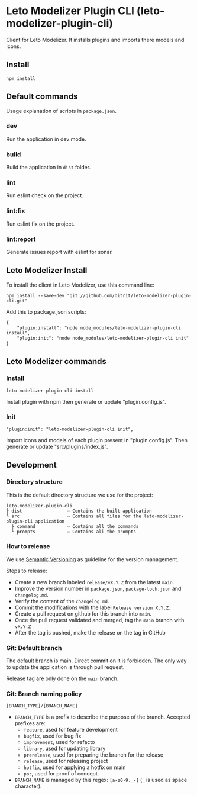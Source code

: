 # Leto Modelizer Plugin CLI (leto-modelizer-plugin-cli)

Client for Leto Modelizer. It installs plugins and imports there models and icons.

## Install

```
npm install
```

## Default commands

Usage explanation of scripts in `package.json`.

### dev

Run the application in dev mode.

### build

Build the application in `dist` folder.

### lint

Run eslint check on the project.

### lint:fix

Run eslint fix on the project.

### lint:report

Generate issues report with eslint for sonar.

## Leto Modelizer Install

To install the client in Leto Modelizer, use this command line:

```
npm install --save-dev "git://github.com/ditrit/leto-modelizer-plugin-cli.git"
```

Add this to package.json scripts:

```
{
    "plugin:install": "node node_modules/leto-modelizer-plugin-cli install",
    "plugin:init": "node node_modules/leto-modelizer-plugin-cli init"
}
```

## Leto Modelizer commands

### Install

```
leto-modelizer-plugin-cli install
```

Install plugin with npm then generate or update "plugin.config.js".

### Init

```
"plugin:init": "leto-modelizer-plugin-cli init",
```

Import icons and models of each plugin present in "plugin.config.js".
Then generate or update "src/plugins/index.js".

## Development

### Directory structure

This is the default directory structure we use for the project:

```
leto-modelizer-plugin-cli
├ dist                 ⇨ Contains the built application
└ src                  ⇨ Contains all files for the leto-modelizer-plugin-cli application
  ├ command            ⇨ Contains all the commands
  └ prompts            ⇨ Contains all the prompts
```

### How to release

We use [Semantic Versioning](https://semver.org/spec/v2.0.0.html) as guideline for the version management.

Steps to release:
- Create a new branch labeled `release/vX.Y.Z` from the latest `main`.
- Improve the version number in `package.json`, `package-lock.json` and `changelog.md`.
- Verify the content of the `changelog.md`.
- Commit the modifications with the label `Release version X.Y.Z`.
- Create a pull request on github for this branch into `main`.
- Once the pull request validated and merged, tag the `main` branch with `vX.Y.Z`
- After the tag is pushed, make the release on the tag in GitHub

### Git: Default branch

The default branch is main. Direct commit on it is forbidden. The only way to update the application is through pull request.

Release tag are only done on the `main` branch.

### Git: Branch naming policy

`[BRANCH_TYPE]/[BRANCH_NAME]`

* `BRANCH_TYPE` is a prefix to describe the purpose of the branch. Accepted prefixes are:
    * `feature`, used for feature development
    * `bugfix`, used for bug fix
    * `improvement`, used for refacto
    * `library`, used for updating library
    * `prerelease`, used for preparing the branch for the release
    * `release`, used for releasing project
    * `hotfix`, used for applying a hotfix on main
    * `poc`, used for proof of concept
* `BRANCH_NAME` is managed by this regex: `[a-z0-9._-]` (`_` is used as space character).
